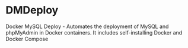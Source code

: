 # DMDeploy
Docker MySQL Deploy - Automates the deployment of MySQL and phpMyAdmin in Docker containers. It includes self-installing Docker and Docker Compose

